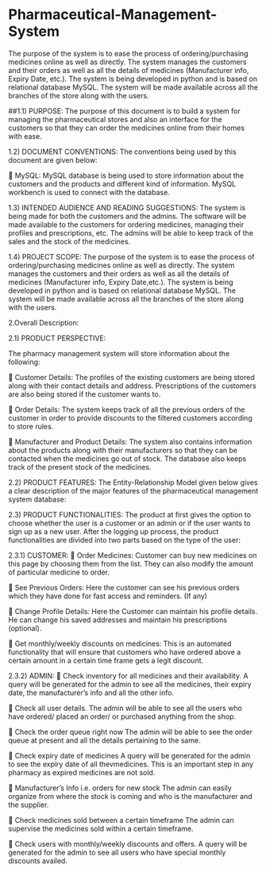 # Pharmaceutical-Management-System
The purpose of the system is to ease the process of ordering/purchasing medicines online as well as directly. The system manages the customers and their orders as well as all the details of medicines (Manufacturer info, Expiry Date, etc.). The system is being developed in python and is based on relational database MySQL. The system will be made available across all the branches of the store along with the users.


##1.1) PURPOSE:
The purpose of this document is to build a system for managing the pharmaceutical stores and also an interface for the customers so that they can order the medicines online from their homes with ease.


1.2) DOCUMENT CONVENTIONS:
The conventions being used by this document are given below:


 MySQL: MySQL database is being used to store information about the customers and the products and different kind of information.
MySQL workbench is used to connect with the database.


1.3) INTENDED AUDIENCE AND READING SUGGESTIONS:
The system is being made for both the customers and the admins. The software will be made available to the customers for ordering medicines, managing their profiles and prescriptions, etc.
The admins will be able to keep track of the sales and the stock of the medicines.


1.4) PROJECT SCOPE:
The purpose of the system is to ease the process of ordering/purchasing medicines online as well as directly.
The system manages the customers and their orders as well as all the details of medicines (Manufacturer info, Expiry Date,etc.). The system is being
developed in python and is based on relational database MySQL.
The system will be made available across all the branches of the store along with the users.


2.Overall Description:

2.1) PRODUCT PERSPECTIVE:

The pharmacy management system will store information about the following:

 Customer Details:
The profiles of the existing customers are being stored along with their contact details and address.
Prescriptions of the customers are also being stored if the customer wants to.

 Order Details:
The system keeps track of all the previous orders of the customer in order to provide discounts to the filtered customers according to store rules.

 Manufacturer and Product Details:
The system also contains information about the products along with their manufacturers so that they can be contacted when the medicines go out of stock.
The database also keeps track of the present stock of the medicines.


2.2) PRODUCT FEATURES:
The Entity-Relationship Model given below gives a clear description of the major features of the pharmaceutical management system database:


2.3) PRODUCT FUNCTIONALITIES:
The product at first gives the option to choose whether the user is a customer or an admin or if the user wants to sign up as a new user. After the logging up process, the product functionalities are divided into two parts based on the type of the user:

2.3.1) CUSTOMER:
 Order Medicines:
Customer can buy new medicines on this page by choosing them from the list. They can also modify the amount of particular medicine to order.

 See Previous Orders:
Here the customer can see his previous orders which they have done for fast access and reminders. (If any)

 Change Profile Details:
Here the Customer can maintain his profile details. He can change his saved addresses and maintain his prescriptions (optional).

 Get monthly/weekly discounts on medicines:
This is an automated functionality that will ensure that customers who have ordered above a certain amount in a certain time frame gets a legit discount.


2.3.2) ADMIN:
 Check inventory for all medicines and their availability.
A query will be generated for the admin to see all the medicines, their expiry date, the manufacturer’s info and all the other info.

 Check all user details.
The admin will be able to see all the users who have ordered/ placed an order/ or purchased anything from the shop.

 Check the order queue right now
The admin will be able to see the order queue at present and all the details pertaining to the same.

 Check expiry date of medicines
A query will be generated for the admin to see the expiry date of all thevmedicines.
This is an important step in any pharmacy as expired medicines are not sold.

 Manufacturer’s Info i.e. orders for new stock
The admin can easily organize from where the stock is coming and who is the manufacturer and the supplier.

 Check medicines sold between a certain timeframe
The admin can supervise the medicines sold within a certain timeframe.

 Check users with monthly/weekly discounts and offers.
A query will be generated for the admin to see all users who have special monthly discounts availed.
